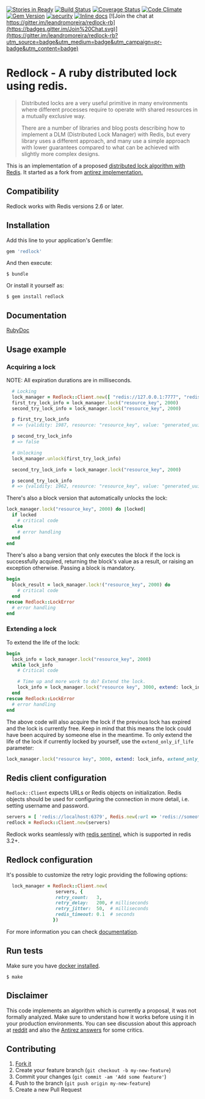 [![Stories in Ready](https://badge.waffle.io/leandromoreira/redlock-rb.png?label=ready&title=Ready)](https://waffle.io/leandromoreira/redlock-rb)
[![Build Status](https://travis-ci.org/leandromoreira/redlock-rb.svg?branch=master)](https://travis-ci.org/leandromoreira/redlock-rb)
[![Coverage Status](https://coveralls.io/repos/leandromoreira/redlock-rb/badge.svg?branch=master)](https://coveralls.io/r/leandromoreira/redlock-rb?branch=master)
[![Code Climate](https://codeclimate.com/github/leandromoreira/redlock-rb/badges/gpa.svg)](https://codeclimate.com/github/leandromoreira/redlock-rb)
[![Gem Version](https://badge.fury.io/rb/redlock.svg)](http://badge.fury.io/rb/redlock)
[![security](https://hakiri.io/github/leandromoreira/redlock-rb/master.svg)](https://hakiri.io/github/leandromoreira/redlock-rb/master)
[![Inline docs](http://inch-ci.org/github/leandromoreira/redlock-rb.svg?branch=master)](http://inch-ci.org/github/leandromoreira/redlock-rb)
[![Join the chat at https://gitter.im/leandromoreira/redlock-rb](https://badges.gitter.im/Join%20Chat.svg)](https://gitter.im/leandromoreira/redlock-rb?utm_source=badge&utm_medium=badge&utm_campaign=pr-badge&utm_content=badge)


# Redlock - A ruby distributed lock using redis.

> Distributed locks are a very useful primitive in many environments where different processes require to operate  with shared resources in a mutually exclusive way.
>
> There are a number of libraries and blog posts describing how to implement a DLM (Distributed Lock Manager) with Redis, but every library uses a different approach, and many use a simple approach with lower guarantees compared to what can be achieved with slightly more complex designs.

This is an implementation of a proposed [distributed lock algorithm with Redis](http://redis.io/topics/distlock). It started as a fork from [antirez implementation.](https://github.com/antirez/redlock-rb)

## Compatibility

Redlock works with Redis versions 2.6 or later.

## Installation

Add this line to your application's Gemfile:

```ruby
gem 'redlock'
```

And then execute:

    $ bundle

Or install it yourself as:

    $ gem install redlock

## Documentation

[RubyDoc](http://www.rubydoc.info/gems/redlock/frames)

## Usage example

### Acquiring a lock

NOTE: All expiration durations are in milliseconds.
```ruby
  # Locking
  lock_manager = Redlock::Client.new([ "redis://127.0.0.1:7777", "redis://127.0.0.1:7778", "redis://127.0.0.1:7779" ])
  first_try_lock_info = lock_manager.lock("resource_key", 2000)
  second_try_lock_info = lock_manager.lock("resource_key", 2000)

  p first_try_lock_info
  # => {validity: 1987, resource: "resource_key", value: "generated_uuid4"}

  p second_try_lock_info
  # => false

  # Unlocking
  lock_manager.unlock(first_try_lock_info)

  second_try_lock_info = lock_manager.lock("resource_key", 2000)

  p second_try_lock_info
  # => {validity: 1962, resource: "resource_key", value: "generated_uuid5"}
```

There's also a block version that automatically unlocks the lock:

```ruby
lock_manager.lock("resource_key", 2000) do |locked|
  if locked
    # critical code
  else
    # error handling
  end
end
```

There's also a bang version that only executes the block if the lock is successfully acquired, returning the block's value as a result, or raising an exception otherwise. Passing a block is mandatory.

```ruby
begin
  block_result = lock_manager.lock!("resource_key", 2000) do
    # critical code
  end
rescue Redlock::LockError
  # error handling
end
```

### Extending a lock

To extend the life of the lock:

```ruby
begin
  lock_info = lock_manager.lock("resource_key", 2000)
  while lock_info
    # Critical code

    # Time up and more work to do? Extend the lock.
    lock_info = lock_manager.lock("resource key", 3000, extend: lock_info)
  end
rescue Redlock::LockError
  # error handling
end
```

The above code will also acquire the lock if the previous lock has expired and the lock is currently free. Keep in mind that this means the lock could have been acquired by someone else in the meantime. To only extend the life of the lock if currently locked by yourself, use the `extend_only_if_life` parameter:

```ruby
lock_manager.lock("resource key", 3000, extend: lock_info, extend_only_if_life: true)
```

## Redis client configuration

`Redlock::Client` expects URLs or Redis objects on initialization. Redis objects should be used for configuring the connection in more detail, i.e. setting username and password.

```ruby
servers = [ 'redis://localhost:6379', Redis.new(:url => 'redis://someotherhost:6379') ]
redlock = Redlock::Client.new(servers)
```

Redlock works seamlessly with [redis sentinel](http://redis.io/topics/sentinel), which is supported in redis 3.2+.

## Redlock configuration

It's possible to customize the retry logic providing the following options:

```ruby
  lock_manager = Redlock::Client.new(
                  servers, {
                  retry_count:   3,
                  retry_delay:   200, # milliseconds
                  retry_jitter:  50,  # milliseconds
                  redis_timeout: 0.1  # seconds
                 })
```

For more information you can check [documentation](http://www.rubydoc.info/gems/redlock/Redlock%2FClient:initialize).

## Run tests

Make sure you have [docker installed](https://docs.docker.com/engine/installation/).

    $ make

## Disclaimer

This code implements an algorithm which is currently a proposal, it was not formally analyzed. Make sure to understand how it works before using it in your production environments. You can see discussion about this approach at [reddit](http://www.reddit.com/r/programming/comments/2nt0nq/distributed_lock_using_redis_implemented_in_ruby/) and also the [Antirez answers](http://antirez.com/news/101) for some critics.

## Contributing

1. [Fork it](https://github.com/leandromoreira/redlock-rb/fork)
2. Create your feature branch (`git checkout -b my-new-feature`)
3. Commit your changes (`git commit -am 'Add some feature'`)
4. Push to the branch (`git push origin my-new-feature`)
5. Create a new Pull Request
